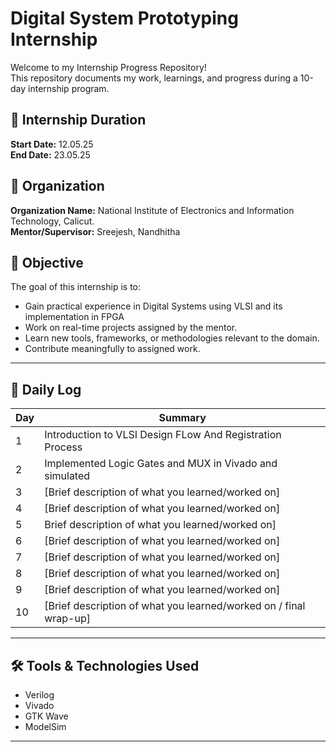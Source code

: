 # Digital System Prototyping Internship

Welcome to my Internship Progress Repository!  
This repository documents my work, learnings, and progress during a 10-day internship program.

## 📅 Internship Duration
**Start Date:** 12.05.25  
**End Date:** 23.05.25

## 🏢 Organization
**Organization Name:** National Institute of Electronics and Information Technology, Calicut.  
**Mentor/Supervisor:** Sreejesh, Nandhitha

## 🧠 Objective
The goal of this internship is to:
- Gain practical experience in Digital Systems using VLSI and its implementation in FPGA
- Work on real-time projects assigned by the mentor.
- Learn new tools, frameworks, or methodologies relevant to the domain.
- Contribute meaningfully to assigned work.

---

## 📘 Daily Log

| Day | Summary                                                                 |
|-----|-------------------------------------------------------------------------|
| 1   |  Introduction to VLSI Design FLow And Registration Process              |
| 2   |  Implemented Logic Gates and MUX in Vivado and simulated                |
| 3   | [Brief description of what you learned/worked on]                       |
| 4   | [Brief description of what you learned/worked on]                       |
| 5   |  Brief description of what you learned/worked on]                       |
| 6   | [Brief description of what you learned/worked on]                       |
| 7   | [Brief description of what you learned/worked on]                       |
| 8   | [Brief description of what you learned/worked on]                       |
| 9   | [Brief description of what you learned/worked on]                       |
| 10  | [Brief description of what you learned/worked on / final wrap-up]       |

---

## 🛠️ Tools & Technologies Used
- Verilog
- Vivado
- GTK Wave
- ModelSim

---